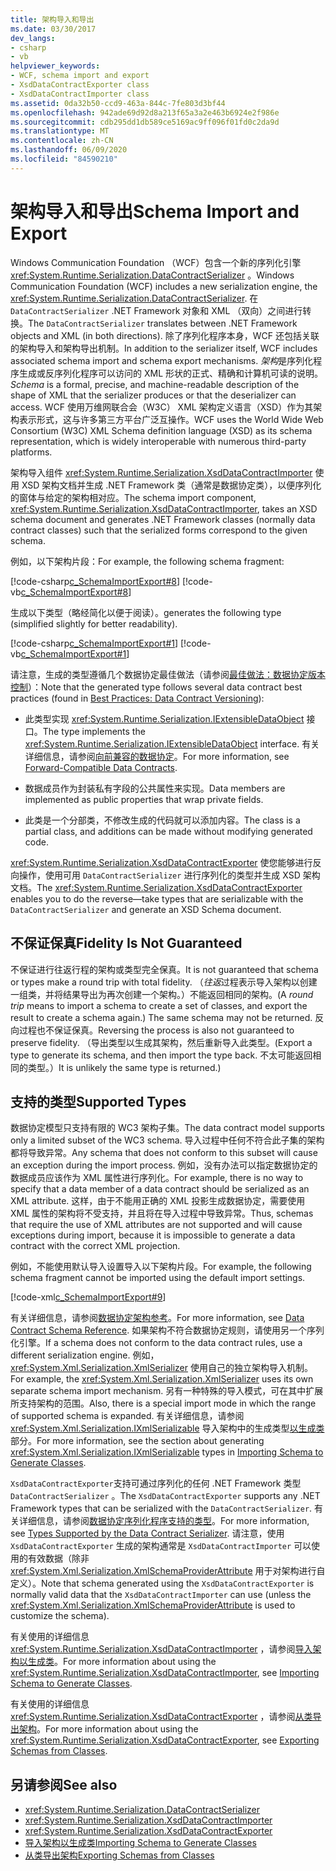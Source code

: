 ```yaml
---
title: 架构导入和导出
ms.date: 03/30/2017
dev_langs:
- csharp
- vb
helpviewer_keywords:
- WCF, schema import and export
- XsdDataContractExporter class
- XsdDataContractImporter class
ms.assetid: 0da32b50-ccd9-463a-844c-7fe803d3bf44
ms.openlocfilehash: 942ade69d92d8a213f65a3a2e463b6924e2f986e
ms.sourcegitcommit: cdb295dd1db589ce5169ac9ff096f01fd0c2da9d
ms.translationtype: MT
ms.contentlocale: zh-CN
ms.lasthandoff: 06/09/2020
ms.locfileid: "84590210"
---
```

# <a name="schema-import-and-export"></a><span data-ttu-id="c7a21-102">架构导入和导出</span><span class="sxs-lookup"><span data-stu-id="c7a21-102">Schema Import and Export</span></span>
<span data-ttu-id="c7a21-103">Windows Communication Foundation （WCF）包含一个新的序列化引擎 <xref:System.Runtime.Serialization.DataContractSerializer> 。</span><span class="sxs-lookup"><span data-stu-id="c7a21-103">Windows Communication Foundation (WCF) includes a new serialization engine, the <xref:System.Runtime.Serialization.DataContractSerializer>.</span></span> <span data-ttu-id="c7a21-104">在 `DataContractSerializer` .NET Framework 对象和 XML （双向）之间进行转换。</span><span class="sxs-lookup"><span data-stu-id="c7a21-104">The `DataContractSerializer` translates between .NET Framework objects and XML (in both directions).</span></span> <span data-ttu-id="c7a21-105">除了序列化程序本身，WCF 还包括关联的架构导入和架构导出机制。</span><span class="sxs-lookup"><span data-stu-id="c7a21-105">In addition to the serializer itself, WCF includes associated schema import and schema export mechanisms.</span></span> <span data-ttu-id="c7a21-106">*架构*是序列化程序生成或反序列化程序可以访问的 XML 形状的正式、精确和计算机可读的说明。</span><span class="sxs-lookup"><span data-stu-id="c7a21-106">*Schema* is a formal, precise, and machine-readable description of the shape of XML that the serializer produces or that the deserializer can access.</span></span> <span data-ttu-id="c7a21-107">WCF 使用万维网联合会（W3C） XML 架构定义语言（XSD）作为其架构表示形式，这与许多第三方平台广泛互操作。</span><span class="sxs-lookup"><span data-stu-id="c7a21-107">WCF uses the World Wide Web Consortium (W3C) XML Schema definition language (XSD) as its schema representation, which is widely interoperable with numerous third-party platforms.</span></span>  
  
 <span data-ttu-id="c7a21-108">架构导入组件 <xref:System.Runtime.Serialization.XsdDataContractImporter> 使用 XSD 架构文档并生成 .NET Framework 类（通常是数据协定类），以便序列化的窗体与给定的架构相对应。</span><span class="sxs-lookup"><span data-stu-id="c7a21-108">The schema import component, <xref:System.Runtime.Serialization.XsdDataContractImporter>, takes an XSD schema document and generates .NET Framework classes (normally data contract classes) such that the serialized forms correspond to the given schema.</span></span>  
  
 <span data-ttu-id="c7a21-109">例如，以下架构片段：</span><span class="sxs-lookup"><span data-stu-id="c7a21-109">For example, the following schema fragment:</span></span>  
  
 [!code-csharp[c_SchemaImportExport#8](../../../../samples/snippets/csharp/VS_Snippets_CFX/c_schemaimportexport/cs/source.cs#8)]
 [!code-vb[c_SchemaImportExport#8](../../../../samples/snippets/visualbasic/VS_Snippets_CFX/c_schemaimportexport/vb/source.vb#8)]  
  
 <span data-ttu-id="c7a21-110">生成以下类型（略经简化以便于阅读）。</span><span class="sxs-lookup"><span data-stu-id="c7a21-110">generates the following type (simplified slightly for better readability).</span></span>  
  
 [!code-csharp[c_SchemaImportExport#1](../../../../samples/snippets/csharp/VS_Snippets_CFX/c_schemaimportexport/cs/source.cs#1)]
 [!code-vb[c_SchemaImportExport#1](../../../../samples/snippets/visualbasic/VS_Snippets_CFX/c_schemaimportexport/vb/source.vb#1)]  
  
 <span data-ttu-id="c7a21-111">请注意，生成的类型遵循几个数据协定最佳做法（请参阅[最佳做法：数据协定版本控制](../best-practices-data-contract-versioning.md)）：</span><span class="sxs-lookup"><span data-stu-id="c7a21-111">Note that the generated type follows several data contract best practices (found in [Best Practices: Data Contract Versioning](../best-practices-data-contract-versioning.md)):</span></span>  
  
- <span data-ttu-id="c7a21-112">此类型实现 <xref:System.Runtime.Serialization.IExtensibleDataObject> 接口。</span><span class="sxs-lookup"><span data-stu-id="c7a21-112">The type implements the <xref:System.Runtime.Serialization.IExtensibleDataObject> interface.</span></span> <span data-ttu-id="c7a21-113">有关详细信息，请参阅[向前兼容的数据协定](forward-compatible-data-contracts.md)。</span><span class="sxs-lookup"><span data-stu-id="c7a21-113">For more information, see [Forward-Compatible Data Contracts](forward-compatible-data-contracts.md).</span></span>  
  
- <span data-ttu-id="c7a21-114">数据成员作为封装私有字段的公共属性来实现。</span><span class="sxs-lookup"><span data-stu-id="c7a21-114">Data members are implemented as public properties that wrap private fields.</span></span>  
  
- <span data-ttu-id="c7a21-115">此类是一个分部类，不修改生成的代码就可以添加内容。</span><span class="sxs-lookup"><span data-stu-id="c7a21-115">The class is a partial class, and additions can be made without modifying generated code.</span></span>  
  
 <span data-ttu-id="c7a21-116"><xref:System.Runtime.Serialization.XsdDataContractExporter> 使您能够进行反向操作，使用可用 `DataContractSerializer` 进行序列化的类型并生成 XSD 架构文档。</span><span class="sxs-lookup"><span data-stu-id="c7a21-116">The <xref:System.Runtime.Serialization.XsdDataContractExporter> enables you to do the reverse—take types that are serializable with the `DataContractSerializer` and generate an XSD Schema document.</span></span>  
  
## <a name="fidelity-is-not-guaranteed"></a><span data-ttu-id="c7a21-117">不保证保真</span><span class="sxs-lookup"><span data-stu-id="c7a21-117">Fidelity Is Not Guaranteed</span></span>  
 <span data-ttu-id="c7a21-118">不保证进行往返行程的架构或类型完全保真。</span><span class="sxs-lookup"><span data-stu-id="c7a21-118">It is not guaranteed that schema or types make a round trip with total fidelity.</span></span> <span data-ttu-id="c7a21-119">（*往返*过程表示导入架构以创建一组类，并将结果导出为再次创建一个架构。）不能返回相同的架构。</span><span class="sxs-lookup"><span data-stu-id="c7a21-119">(A *round trip* means to import a schema to create a set of classes, and export the result to create a schema again.) The same schema may not be returned.</span></span> <span data-ttu-id="c7a21-120">反向过程也不保证保真。</span><span class="sxs-lookup"><span data-stu-id="c7a21-120">Reversing the process is also not guaranteed to preserve fidelity.</span></span> <span data-ttu-id="c7a21-121">（导出类型以生成其架构，然后重新导入此类型。</span><span class="sxs-lookup"><span data-stu-id="c7a21-121">(Export a type to generate its schema, and then import the type back.</span></span> <span data-ttu-id="c7a21-122">不太可能返回相同的类型。）</span><span class="sxs-lookup"><span data-stu-id="c7a21-122">It is unlikely the same type is returned.)</span></span>  
  
## <a name="supported-types"></a><span data-ttu-id="c7a21-123">支持的类型</span><span class="sxs-lookup"><span data-stu-id="c7a21-123">Supported Types</span></span>  
 <span data-ttu-id="c7a21-124">数据协定模型只支持有限的 WC3 架构子集。</span><span class="sxs-lookup"><span data-stu-id="c7a21-124">The data contract model supports only a limited subset of the WC3 schema.</span></span> <span data-ttu-id="c7a21-125">导入过程中任何不符合此子集的架构都将导致异常。</span><span class="sxs-lookup"><span data-stu-id="c7a21-125">Any schema that does not conform to this subset will cause an exception during the import process.</span></span> <span data-ttu-id="c7a21-126">例如，没有办法可以指定数据协定的数据成员应该作为 XML 属性进行序列化。</span><span class="sxs-lookup"><span data-stu-id="c7a21-126">For example, there is no way to specify that a data member of a data contract should be serialized as an XML attribute.</span></span> <span data-ttu-id="c7a21-127">这样，由于不能用正确的 XML 投影生成数据协定，需要使用 XML 属性的架构将不受支持，并且将在导入过程中导致异常。</span><span class="sxs-lookup"><span data-stu-id="c7a21-127">Thus, schemas that require the use of XML attributes are not supported and will cause exceptions during import, because it is impossible to generate a data contract with the correct XML projection.</span></span>  
  
 <span data-ttu-id="c7a21-128">例如，不能使用默认导入设置导入以下架构片段。</span><span class="sxs-lookup"><span data-stu-id="c7a21-128">For example, the following schema fragment cannot be imported using the default import settings.</span></span>  
  
 [!code-xml[c_SchemaImportExport#9](../../../../samples/snippets/csharp/VS_Snippets_CFX/c_schemaimportexport/common/source.config#9)]  
  
 <span data-ttu-id="c7a21-129">有关详细信息，请参阅[数据协定架构参考](data-contract-schema-reference.md)。</span><span class="sxs-lookup"><span data-stu-id="c7a21-129">For more information, see [Data Contract Schema Reference](data-contract-schema-reference.md).</span></span> <span data-ttu-id="c7a21-130">如果架构不符合数据协定规则，请使用另一个序列化引擎。</span><span class="sxs-lookup"><span data-stu-id="c7a21-130">If a schema does not conform to the data contract rules, use a different serialization engine.</span></span> <span data-ttu-id="c7a21-131">例如，<xref:System.Xml.Serialization.XmlSerializer> 使用自己的独立架构导入机制。</span><span class="sxs-lookup"><span data-stu-id="c7a21-131">For example, the <xref:System.Xml.Serialization.XmlSerializer> uses its own separate schema import mechanism.</span></span> <span data-ttu-id="c7a21-132">另有一种特殊的导入模式，可在其中扩展所支持架构的范围。</span><span class="sxs-lookup"><span data-stu-id="c7a21-132">Also, there is a special import mode in which the range of supported schema is expanded.</span></span> <span data-ttu-id="c7a21-133">有关详细信息，请参阅 <xref:System.Xml.Serialization.IXmlSerializable> 导入架构中的生成类型[以生成类](importing-schema-to-generate-classes.md)部分。</span><span class="sxs-lookup"><span data-stu-id="c7a21-133">For more information, see the section about generating <xref:System.Xml.Serialization.IXmlSerializable> types in [Importing Schema to Generate Classes](importing-schema-to-generate-classes.md).</span></span>  
  
 <span data-ttu-id="c7a21-134">`XsdDataContractExporter`支持可通过序列化的任何 .NET Framework 类型 `DataContractSerializer` 。</span><span class="sxs-lookup"><span data-stu-id="c7a21-134">The `XsdDataContractExporter` supports any .NET Framework types that can be serialized with the `DataContractSerializer`.</span></span> <span data-ttu-id="c7a21-135">有关详细信息，请参阅[数据协定序列化程序支持的类型](types-supported-by-the-data-contract-serializer.md)。</span><span class="sxs-lookup"><span data-stu-id="c7a21-135">For more information, see [Types Supported by the Data Contract Serializer](types-supported-by-the-data-contract-serializer.md).</span></span> <span data-ttu-id="c7a21-136">请注意，使用 `XsdDataContractExporter` 生成的架构通常是 `XsdDataContractImporter` 可以使用的有效数据（除非 <xref:System.Xml.Serialization.XmlSchemaProviderAttribute> 用于对架构进行自定义）。</span><span class="sxs-lookup"><span data-stu-id="c7a21-136">Note that schema generated using the `XsdDataContractExporter` is normally valid data that the `XsdDataContractImporter` can use (unless the <xref:System.Xml.Serialization.XmlSchemaProviderAttribute> is used to customize the schema).</span></span>  
  
 <span data-ttu-id="c7a21-137">有关使用的详细信息 <xref:System.Runtime.Serialization.XsdDataContractImporter> ，请参阅[导入架构以生成类](importing-schema-to-generate-classes.md)。</span><span class="sxs-lookup"><span data-stu-id="c7a21-137">For more information about using the <xref:System.Runtime.Serialization.XsdDataContractImporter>, see [Importing Schema to Generate Classes](importing-schema-to-generate-classes.md).</span></span>  
  
 <span data-ttu-id="c7a21-138">有关使用的详细信息 <xref:System.Runtime.Serialization.XsdDataContractExporter> ，请参阅[从类导出架构](exporting-schemas-from-classes.md)。</span><span class="sxs-lookup"><span data-stu-id="c7a21-138">For more information about using the <xref:System.Runtime.Serialization.XsdDataContractExporter>, see [Exporting Schemas from Classes](exporting-schemas-from-classes.md).</span></span>  
  
## <a name="see-also"></a><span data-ttu-id="c7a21-139">另请参阅</span><span class="sxs-lookup"><span data-stu-id="c7a21-139">See also</span></span>

- <xref:System.Runtime.Serialization.DataContractSerializer>
- <xref:System.Runtime.Serialization.XsdDataContractImporter>
- <xref:System.Runtime.Serialization.XsdDataContractExporter>
- [<span data-ttu-id="c7a21-140">导入架构以生成类</span><span class="sxs-lookup"><span data-stu-id="c7a21-140">Importing Schema to Generate Classes</span></span>](importing-schema-to-generate-classes.md)
- [<span data-ttu-id="c7a21-141">从类导出架构</span><span class="sxs-lookup"><span data-stu-id="c7a21-141">Exporting Schemas from Classes</span></span>](exporting-schemas-from-classes.md)
